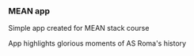 ### MEAN app
Simple app created for MEAN stack course

App highlights glorious moments of AS Roma's history
